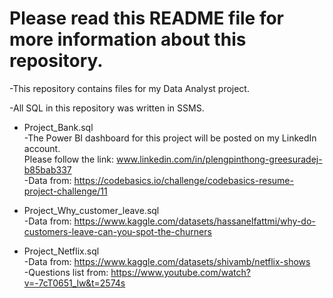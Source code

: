 # Please read this README file for more information about this repository.

-This repository contains files for my Data Analyst project.

-All SQL in this repository was written in SSMS.

- Project_Bank.sql  
  -The Power BI dashboard for this project will be posted on my LinkedIn account.  
Please follow the link: www.linkedin.com/in/plengpinthong-greesuradej-b85bab337  
  -Data from: https://codebasics.io/challenge/codebasics-resume-project-challenge/11

- Project_Why_customer_leave.sql  
-Data from: https://www.kaggle.com/datasets/hassanelfattmi/why-do-customers-leave-can-you-spot-the-churners

- Project_Netflix.sql  
-Data from: https://www.kaggle.com/datasets/shivamb/netflix-shows  
-Questions list from: https://www.youtube.com/watch?v=-7cT0651_lw&t=2574s
